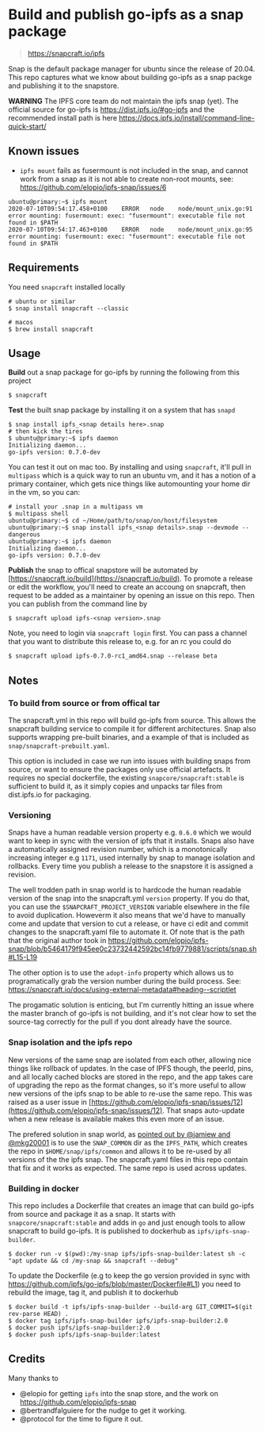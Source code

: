 # Build and publish go-ipfs as a snap package

> https://snapcraft.io/ipfs

Snap is the default package manager for ubuntu since the release of 20.04. This repo captures what we know about building go-ipfs as a snap packge and publishing it to the snapstore. 

**WARNING** The IPFS core team do not maintain the ipfs snap (yet). The official source for go-ipfs is https://dist.ipfs.io/#go-ipfs and the recommended install path is here https://docs.ipfs.io/install/command-line-quick-start/


## Known issues

- `ipfs mount` fails as fusermount is not included in the snap, and cannot work from a snap as it is not able to create non-root mounts, see: https://github.com/elopio/ipfs-snap/issues/6

```console
ubuntu@primary:~$ ipfs mount
2020-07-10T09:54:17.458+0100	ERROR	node	node/mount_unix.go:91	error mounting: fusermount: exec: "fusermount": executable file not found in $PATH
2020-07-10T09:54:17.463+0100	ERROR	node	node/mount_unix.go:95	error mounting: fusermount: exec: "fusermount": executable file not found in $PATH
```

## Requirements

You need `snapcraft` installed locally

```console
# ubuntu or similar
$ snap install snapcraft --classic

# macos
$ brew install snapcraft
```


## Usage

**Build** out a snap package for go-ipfs by running the following from this project

```console
$ snapcraft
```

**Test** the built snap package by installing it on a system that has `snapd`

```
$ snap install ipfs_<snap details here>.snap
# then kick the tires
$ ubuntu@primary:~$ ipfs daemon
Initializing daemon...
go-ipfs version: 0.7.0-dev
```

You can test it out on mac too. By installing and using `snapcraft`, it'll pull in `multipass` which is a quick way to run an ubuntu vm, and it has a notion of a primary container, which gets nice things like automounting your home dir in the vm, so you can:

```console
# install your .snap in a multipass vm
$ multipass shell
ubuntu@primary:~$ cd ~/Home/path/to/snap/on/host/filesystem
ubuntu@primary:~$ snap install ipfs_<snap details>.snap --devmode --dangerous
ubuntu@primary:~$ ipfs daemon
Initializing daemon...
go-ipfs version: 0.7.0-dev
```

**Publish** the snap to offical snapstore will be automated by [https://snapcraft.io/build](https://snapcraft.io/build). To promote a release or edit the workflow, you'll need to create an accoung on snapcraft, then request to be added as a maintainer by opening an issue on this repo. Then you can publish from the command line by

```console
$ snapcraft upload ipfs-<snap version>.snap
```

Note, you need to login via `snapcraft login` first. You can pass a channel that you want to distribute this release to, e.g. for an rc you could do 

```console
$ snapcraft upload ipfs-0.7.0-rc1_amd64.snap --release beta
```

## Notes

### To build from source or from offical tar

The snapcraft.yml in this repo will build go-ipfs from source. This allows the snapcraft building service to compile it for different architectures. Snap also supports wrapping pre-built binaries, and a example of that is included as `snap/snapcraft-prebuilt.yaml`. 

This option is included in case we run into issues with building snaps from source, or want to ensure the packages only use official artefacts. It requires no special dockerfile, the existing `snapcore/snapcraft:stable` is sufficient to build it, as it simply copies and unpacks tar files from dist.ipfs.io for packaging.

### Versioning

Snaps have a human readable version property e.g. `0.6.0` which we would want to keep in sync with the version of ipfs that it installs. Snaps also have a automatically assigned revision number, which is a monotonically increasing integer e.g `1171`, used internally by snap to manage isolation and rollbacks. Every time you publish a release to the snapstore it is assigned a revision.

The well trodden path in snap world is to hardcode the human readable version of the snap into the snapcraft.yml `version` property. If you do that, you can use the `$SNAPCRAFT_PROJECT_VERSION` variable elsewhere in the file to avoid duplication. Howeverm it also means that we'd have to manually come and update that version to cut a release, or have ci edit and commit changes to the snapcraft.yaml file to automate it. Of note that is the path that the original author took in https://github.com/elopio/ipfs-snap/blob/b5464179f945ee0c23732442592bc14fb9779881/scripts/snap.sh#L15-L19

The other option is to use the `adopt-info` property which allows us to programatically grab the version number during the build process. See: https://snapcraft.io/docs/using-external-metadata#heading--scriptlet

The progamatic solution is enticing, but I'm currently hitting an issue where the master branch of go-ipfs is not building, and it's not clear how to set the source-tag correctly for the pull if you dont already have the source.


### Snap isolation and the ipfs repo

New versions of the same snap are isolated from each other, allowing nice things like rollback of updates. In the case of IPFS though, the peerId, pins, and all locally cached blocks are stored in the repo, and the app takes care of upgrading the repo as the format changes, so it's more useful to allow new versions of the ipfs snap to be able to re-use the same repo. This was raised as a user issue in [https://github.com/elopio/ipfs-snap/issues/12](https://github.com/elopio/ipfs-snap/issues/12). That snaps auto-update when a new release is available makes this even more of an issue. 

The prefered solution in snap world, as [pointed out by @jamiew and @mkg20001](https://github.com/elopio/ipfs-snap/issues/12) is to use the `SNAP_COMMON` dir as the `IPFS_PATH`, which creates the repo in `$HOME/snap/ipfs/common` and allows it to be re-used by all versions of the the ipfs snap. The snapcraft.yaml files in this repo contain that fix and it works as expected. The same repo is used across updates.


### Building in docker

This repo includes a Dockerfile that creates an image that can build go-ipfs from source and package it as a snap. It starts with `snapcore/snapcraft:stable` and adds in `go` and just enough tools to allow snapcraft to build go-ipfs. It is published to dockerhub as `ipfs/ipfs-snap-builder`. 

```console
$ docker run -v $(pwd):/my-snap ipfs/ipfs-snap-builder:latest sh -c "apt update && cd /my-snap && snapcraft --debug"
```

To update the Dockerfile (e.g to keep the go version provided in sync with https://github.com/ipfs/go-ipfs/blob/master/Dockerfile#L1) you need to rebuild the image, tag it, and publish it to dockerhub

```
$ docker build -t ipfs/ipfs-snap-builder --build-arg GIT_COMMIT=$(git rev-parse HEAD) .
$ docker tag ipfs/ipfs-snap-builder ipfs/ipfs-snap-builder:2.0
$ docker push ipfs/ipfs-snap-builder:2.0
$ docker push ipfs/ipfs-snap-builder:latest 
```

## Credits

Many thanks to 
- @elopio for getting `ipfs` into the snap store, and the work on https://github.com/elopio/ipfs-snap
- @bertrandfalguiere for the nudge to get it working.
- @protocol for the time to figure it out.
